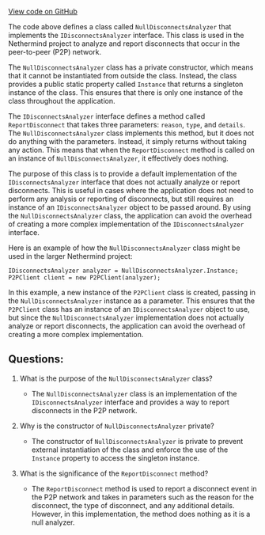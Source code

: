 [View code on GitHub](https://github.com/NethermindEth/nethermind/src/Nethermind/Nethermind.Network/P2P/Analyzers/NullDisconnectsAnalyzer.cs)

The code above defines a class called `NullDisconnectsAnalyzer` that implements the `IDisconnectsAnalyzer` interface. This class is used in the Nethermind project to analyze and report disconnects that occur in the peer-to-peer (P2P) network. 

The `NullDisconnectsAnalyzer` class has a private constructor, which means that it cannot be instantiated from outside the class. Instead, the class provides a public static property called `Instance` that returns a singleton instance of the class. This ensures that there is only one instance of the class throughout the application.

The `IDisconnectsAnalyzer` interface defines a method called `ReportDisconnect` that takes three parameters: `reason`, `type`, and `details`. The `NullDisconnectsAnalyzer` class implements this method, but it does not do anything with the parameters. Instead, it simply returns without taking any action. This means that when the `ReportDisconnect` method is called on an instance of `NullDisconnectsAnalyzer`, it effectively does nothing.

The purpose of this class is to provide a default implementation of the `IDisconnectsAnalyzer` interface that does not actually analyze or report disconnects. This is useful in cases where the application does not need to perform any analysis or reporting of disconnects, but still requires an instance of an `IDisconnectsAnalyzer` object to be passed around. By using the `NullDisconnectsAnalyzer` class, the application can avoid the overhead of creating a more complex implementation of the `IDisconnectsAnalyzer` interface.

Here is an example of how the `NullDisconnectsAnalyzer` class might be used in the larger Nethermind project:

```
IDisconnectsAnalyzer analyzer = NullDisconnectsAnalyzer.Instance;
P2PClient client = new P2PClient(analyzer);
```

In this example, a new instance of the `P2PClient` class is created, passing in the `NullDisconnectsAnalyzer` instance as a parameter. This ensures that the `P2PClient` class has an instance of an `IDisconnectsAnalyzer` object to use, but since the `NullDisconnectsAnalyzer` implementation does not actually analyze or report disconnects, the application can avoid the overhead of creating a more complex implementation.
## Questions: 
 1. What is the purpose of the `NullDisconnectsAnalyzer` class?
    - The `NullDisconnectsAnalyzer` class is an implementation of the `IDisconnectsAnalyzer` interface and provides a way to report disconnects in the P2P network.

2. Why is the constructor of `NullDisconnectsAnalyzer` private?
    - The constructor of `NullDisconnectsAnalyzer` is private to prevent external instantiation of the class and enforce the use of the `Instance` property to access the singleton instance.

3. What is the significance of the `ReportDisconnect` method?
    - The `ReportDisconnect` method is used to report a disconnect event in the P2P network and takes in parameters such as the reason for the disconnect, the type of disconnect, and any additional details. However, in this implementation, the method does nothing as it is a null analyzer.